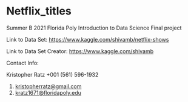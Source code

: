 # Netflix_titles
Summer B 2021 Florida Poly Introduction to Data Science Final project

Link to Data Set:
https://www.kaggle.com/shivamb/netflix-shows


Link to Data Set Creator:
https://www.kaggle.com/shivamb


Contact Info:

Kristopher Ratz
+001 (561) 596-1932

1. kristopherratz@gmail.com
2. kratz1671@floridapoly.edu
